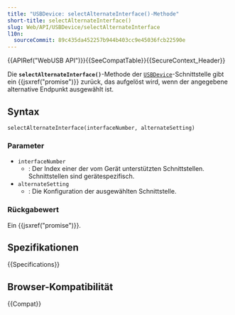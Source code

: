 ```yaml
---
title: "USBDevice: selectAlternateInterface()-Methode"
short-title: selectAlternateInterface()
slug: Web/API/USBDevice/selectAlternateInterface
l10n:
  sourceCommit: 89c435da452257b944b403cc9e45036fcb22590e
---
```


{{APIRef("WebUSB API")}}{{SeeCompatTable}}{{SecureContext_Header}}

Die **`selectAlternateInterface()`**-Methode der [`USBDevice`](/de/docs/Web/API/USBDevice)-Schnittstelle gibt ein {{jsxref("promise")}} zurück, das aufgelöst wird, wenn der angegebene alternative Endpunkt ausgewählt ist.

## Syntax

```js-nolint
selectAlternateInterface(interfaceNumber, alternateSetting)
```

### Parameter

- `interfaceNumber`
  - : Der Index einer der vom Gerät unterstützten Schnittstellen. Schnittstellen sind gerätespezifisch.
- `alternateSetting`
  - : Die Konfiguration der ausgewählten Schnittstelle.

### Rückgabewert

Ein {{jsxref("promise")}}.

## Spezifikationen

{{Specifications}}

## Browser-Kompatibilität

{{Compat}}
